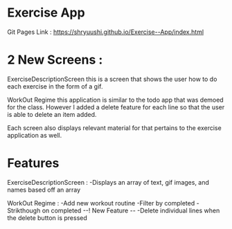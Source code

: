 # Exercise App

Git Pages Link : https://shryuushi.github.io/Exercise--App/index.html

# 2 New Screens :

ExerciseDescriptionScreen
    this is a screen that shows the user how to do each exercise in the form of a gif.

WorkOut Regime
    this application is similar to the todo app that was demoed for the class. However I added a delete feature for each line so that the user is able to delete an item added.

Each screen also displays relevant material for that pertains to the exercise application as well.

# Features 

ExerciseDescriptionScreen :
    -Displays an array of text, gif images, and names based off an array

WorkOut Regime :
    -Add new workout routine
    -Filter by completed
    -Strikthough on completed
    --! New Feature --
    -Delete individual lines when the delete button is pressed